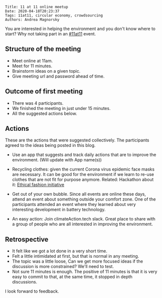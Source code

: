     Title: 11 at 11 online meetup
    Date: 2020-04-18T20:23:37
    Tags: 11at11, circular economy, crowdsourcing 
    Authors: Andrea Magnorsky

You are interested in helping the environment and you don't know where to start? Why not taking part in an [#11at11](https://twitter.com/search?q=%2311at11&src=typeahead_click&f=live) event.


<!-- more -->

## Structure of the meeting

- Meet online at 11am.
- Meet for 11 minutes.
- Brainstorm ideas on a given topic.
- Give meeting url and password ahead of time.

## Outcome of first meeting

- There was 4 participants.
- We finished the meeting in just under 15 minutes.
- All the suggested actions below.

## Actions

These are the actions that were suggested collectively. The participants agreed to the ideas being posted in this blog.

* Use an app that suggests and track daily actions that are to improve the environment. (Will update with App name(s))

* Recycling clothes: given the current Corona virus epidemic face masks are necessary. It can be good for the environment if we learn to re-use clothes that are not fit for purpose anymore. Related: Hackathon about it: [Ethical fashion initiative](https://ethicalfashioninitiative.org/hackathon)  

* Get out of your own bubble. Since all events are online these days, attend an event about something outside your comfort zone. One of the participants attended an event where they learned about very interesting development in battery technology.

* An easy action: Join climateAction.tech slack. Great place to share with a group of people who are all interested in improving the environment.



## Retrospective

* It felt like we got a lot done in a very short time.
* Felt a little intimidated at first, but that is normal in any meeting.
* The topic was a little loose, Can we get more focused ideas if the discussion is more constrained?  We'll need to test.
* Not sure 11 minutes is enough. The positive of 11 minutes is that it is very easy to commit to that, at the same time, it stopped in depth discussions.

I look forward to feedback.